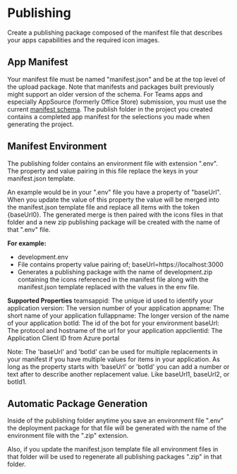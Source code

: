 # Publishing

Create a publishing package composed of the manifest file that describes your apps capabilities and the required icon images.

## App Manifest

Your manifest file must be named "manifest.json" and be at the top level of the upload package. Note that manifests and packages built previously might support an older version of the schema. For Teams apps and especially AppSource (formerly Office Store) submission, you must use the current [manifest schema](https://docs.microsoft.com/en-us/microsoftteams/platform/resources/schema/manifest-schema). The publish folder in the project you created contains a completed app manifest for the selections you made when generating the project.

## Manifest Environment

The publishing folder contains an environment file with extension ".env".  The property and value pairing in this file replace the keys in your manifest.json template.  

An example would be in your ".env" file you have a property of "baseUrl".  When you update the value of this property the value will be merged into the manifest.json template file and replace all items with the token {baseUrl0}.  The generated merge is then paired with the icons files in that folder and a new zip publishing package will be created with the name of that ".env" file.

**For example:**
 - development.env
 - File contains property value pairing of; baseUrl=https://localhost:3000
 - Generates a publishing package with the name of development.zip containing the icons referenced in the manifest file along with the manifest.json template replaced with the values in the env file.

 **Supported Properties**
teamsappid: The unique id used to identify your application
version: The version number of your application
appname: The short name of your application
fullappname: The longer version of the name of your application
botId: The id of the bot for your environment
baseUrl: The protocol and hostname of the url for your application
appclientid: The Application Client ID from Azure portal

Note: 
The 'baseUrl' and 'botId' can be used for multiple replacements in your manifest if you have multiple values for items in your application.  As long as the property starts with 'baseUrl' or 'botId' you can add a number or text after to describe another replacement value.  Like baseUrl1, baseUrl2, or botId1.

## Automatic Package Generation

  Inside of the publishing folder anytime you save an environment file ".env" the deployment package for that file will be generated with the name of the environment file with the ".zip" extension.

Also, if you update the manifest.json template file all environment files in that folder will be used to regenerate all publishing packages ".zip" in that folder.

